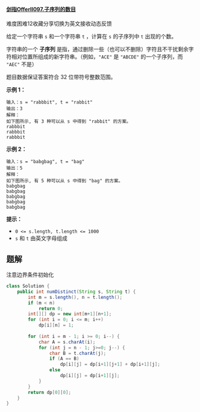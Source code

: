 #### [剑指OfferII097.子序列的数目](https://leetcode-cn.com/problems/21dk04/)

难度困难12收藏分享切换为英文接收动态反馈

给定一个字符串 `s` 和一个字符串 `t` ，计算在 `s` 的子序列中 `t` 出现的个数。

字符串的一个 **子序列** 是指，通过删除一些（也可以不删除）字符且不干扰剩余字符相对位置所组成的新字符串。（例如，`"ACE"` 是 `"ABCDE"` 的一个子序列，而 `"AEC"` 不是）

题目数据保证答案符合 32 位带符号整数范围。

 

**示例 1：**

```
输入：s = "rabbbit", t = "rabbit"
输出：3
解释：
如下图所示, 有 3 种可以从 s 中得到 "rabbit" 的方案。
rabbbit
rabbbit
rabbbit
```

**示例 2：**

```
输入：s = "babgbag", t = "bag"
输出：5
解释：
如下图所示, 有 5 种可以从 s 中得到 "bag" 的方案。 
babgbag
babgbag
babgbag
babgbag
babgbag
```

 

**提示：**

- `0 <= s.length, t.length <= 1000`
- `s` 和 `t` 由英文字母组成

## 题解

注意边界条件初始化

```java
class Solution {
    public int numDistinct(String s, String t) {
        int m = s.length(), n = t.length();
        if (m < n)
            return 0;
        int[][] dp = new int[m+1][n+1];
        for (int i = 0; i <= m; i++)
            dp[i][n] = 1;
        
        for (int i = m - 1; i >= 0; i--) {
            char A = s.charAt(i);
            for (int j = n - 1; j>=0; j--) {
                char B = t.charAt(j);
                if (A == B)
                    dp[i][j] = dp[i+1][j+1] + dp[i+1][j];
                else
                    dp[i][j] = dp[i+1][j];
            }
        }
        return dp[0][0];
    }
}
```

